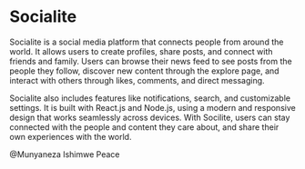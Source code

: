 # Socialite

Socialite is a social media platform that connects people from around the world. It allows users to create profiles, share posts, and connect with friends and family. Users can browse their news feed to see posts from the people they follow, discover new content through the explore page, and interact with others through likes, comments, and direct messaging.

Socialite also includes features like notifications, search, and customizable settings. It is built with React.js and Node.js, using a modern and responsive design that works seamlessly across devices. With Socilite, users can stay connected with the people and content they care about, and share their own experiences with the world.

@Munyaneza Ishimwe Peace